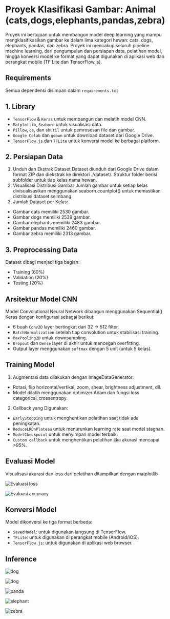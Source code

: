 # Proyek Klasifikasi Gambar: Animal (cats,dogs,elephants,pandas,zebra)

Proyek ini bertujuan untuk membangun model deep learning yang mampu mengklasifikasikan gambar ke dalam lima kategori hewan: cats, dogs, elephants, pandas, dan zebra. Proyek ini mencakup seluruh pipeline machine learning, dari pengumpulan dan persiapan data, pelatihan model, hingga konversi model ke format yang dapat digunakan di aplikasi web dan perangkat mobile (TF Lite dan TensorFlow.js).

## Requirements
Semua dependensi disimpan dalam `requirements.txt`

## 1. Library
- `TensorFlow` & `Keras` untuk membangun dan melatih model CNN.
- `Matplotlib`, `Seaborn` untuk visualisasi data.
- `Pillow`, `os`, dan `shutil` untuk pemrosesan file dan gambar.
- `Google Colab` dan `gdown` untuk download dataset dari Google Drive.
- `TensorFlow.js` dan `TFLite` untuk konversi model ke berbagai platform.

## 2. Persiapan Data
1. Unduh dan Ekstrak Dataset
Dataset diunduh dari Google Drive dalam format ZIP dan diekstrak ke direktori ./dataset/. Struktur folder berisi subfolder untuk tiap kelas nama hewan.
2. Visualisasi Distribusi Gambar
Jumlah gambar untuk setiap kelas divisualisasikan menggunakan seaborn.countplot() untuk memastikan distribusi dataset seimbang.
3. Jumlah Dataset per Kelas:
- Gambar cats memiliki 2530 gambar.
- Gambar dogs memiliki 2539 gambar.
- Gambar elephants memiliki 2483 gambar.
- Gambar pandas memiliki 2460 gambar.
- Gambar zebra memiliki 2313 gambar.

## 3. Preprocessing Data
Dataset dibagi menjadi tiga bagian:
- Training (60%)
- Validation (20%)
- Testing (20%)

## Arsitektur Model CNN
Model Convolutional Neural Network dibangun menggunakan Sequential() Keras dengan konfigurasi sebagai berikut:
- 6 buah `Conv2D` layer bertingkat dari 32 -> 512 filter.
- `BatchNormalization` setelah tiap convolution untuk stabilisasi training.
- `MaxPooling2D` untuk downsampling.
- `Dropout` dan `Dense` layer di akhir untuk mencegah overfitting.
- Output layer menggunakan `softmax` dengan 5 unit (untuk 5 kelas).


## Training Model
1. Augmentasi data dilakukan dengan ImageDataGenerator:
- Rotasi, flip horizontal/vertikal, zoom, shear, brightness adjustment, dll.
- Model dilatih menggunakan optimizer Adam dan fungsi loss categorical_crossentropy.

2. Callback yang Digunakan:
- `EarlyStopping` untuk menghentikan pelatihan saat tidak ada peningkatan.
- `ReduceLROnPlateau` untuk menurunkan learning rate saat model stagnan.
- `ModelCheckpoint` untuk menyimpan model terbaik.
- `Custom callback` untuk menghentikan pelatihan jika akurasi mencapai >95%.

## Evaluasi Model
Visualisasi akurasi dan loss dari pelatihan ditampilkan dengan matplotlib

![Evaluasi loss](images/loss.png)

![Evaluasi accuracy](images/accuracy.png)


## Konversi Model
Model dikonversi ke tiga format berbeda:
- `SavedModel`: untuk digunakan langsung di TensorFlow.
- `TFLite`: untuk digunakan di perangkat mobile (Android/iOS).
- `TensorFlow.js`: untuk digunakan di aplikasi web browser.

## Inference
![dog](images/cat.png)

![dog](images/dog.png)

![panda](images/panda.png)

![elephant](images/elephant.png)

![zebra](images/zebra.png)

